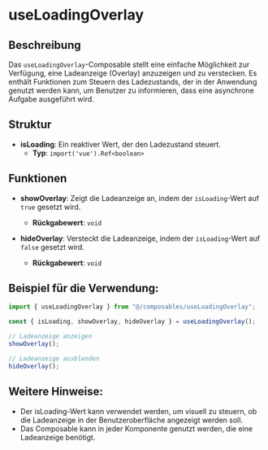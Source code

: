 # useLoadingOverlay

## Beschreibung
Das `useLoadingOverlay`-Composable stellt eine einfache Möglichkeit zur Verfügung, eine Ladeanzeige (Overlay) anzuzeigen und zu verstecken. Es enthält Funktionen zum Steuern des Ladezustands, der in der Anwendung genutzt werden kann, um Benutzer zu informieren, dass eine asynchrone Aufgabe ausgeführt wird.

## Struktur
- **isLoading**: Ein reaktiver Wert, der den Ladezustand steuert.
  - **Typ**: `import('vue').Ref<boolean>`

## Funktionen

- **showOverlay**: Zeigt die Ladeanzeige an, indem der `isLoading`-Wert auf `true` gesetzt wird.
  - **Rückgabewert**: `void`

- **hideOverlay**: Versteckt die Ladeanzeige, indem der `isLoading`-Wert auf `false` gesetzt wird.
  - **Rückgabewert**: `void`

## Beispiel für die Verwendung:
```javascript
import { useLoadingOverlay } from "@/composables/useLoadingOverlay";

const { isLoading, showOverlay, hideOverlay } = useLoadingOverlay();

// Ladeanzeige anzeigen
showOverlay();

// Ladeanzeige ausblenden
hideOverlay();

```

## Weitere Hinweise:
  - Der isLoading-Wert kann verwendet werden, um visuell zu steuern, ob die Ladeanzeige in der Benutzeroberfläche angezeigt werden soll.
  - Das Composable kann in jeder Komponente genutzt werden, die eine Ladeanzeige benötigt.